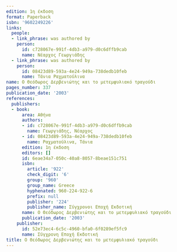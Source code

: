 ```yaml
---
edition: 1η έκδοση
format: Paperback
isbn: '9602249226'
links:
  people:
  - link_phrase: was authored by
    person:
      id: c728067e-991f-4db3-a979-d0c6dffb9cab
      name: Νέαρχος Γεωργιάδης
  - link_phrase: was authored by
    person:
      id: 08423d89-593a-4e24-949a-738dedb10feb
      name: Τάνια Ραχματούλινα
name: Ο Θεόδωρος Δερβενιώτης και το μετεμφυλιακό τραγούδι
pages_number: 337
publication_date: '2003'
references:
  publishers:
  - book:
      area: Αθήνα
      authors:
      - id: c728067e-991f-4db3-a979-d0c6dffb9cab
        name: Γεωργιάδης, Νέαρχος
      - id: 08423d89-593a-4e24-949a-738dedb10feb
        name: Ραχματούλινα, Τάνια
      edition: 1η έκδοση
      editors: []
      id: 6eae34a7-050c-40a8-8057-8beae151c751
      isbn:
        article: '922'
        check_digit: '6'
        group: '960'
        group_name: Greece
        hyphenated: 960-224-922-6
        prefix: null
        publisher: '224'
        publisher_name: Σύγχρονοι Εποχή Εκδοτική
      name: Ο Θεόδωρος Δερβενιώτης και το μετεμφυλιακό τραγούδι
      publication_date: '2003'
    publisher:
      id: 52e73ec4-6c5c-4960-bfa0-6f0289ef5fc9
      name: Σύγχρονη Εποχή Εκδοτική
title: Ο Θεόδωρος Δερβενιώτης και το μετεμφυλιακό τραγούδι
---
```



